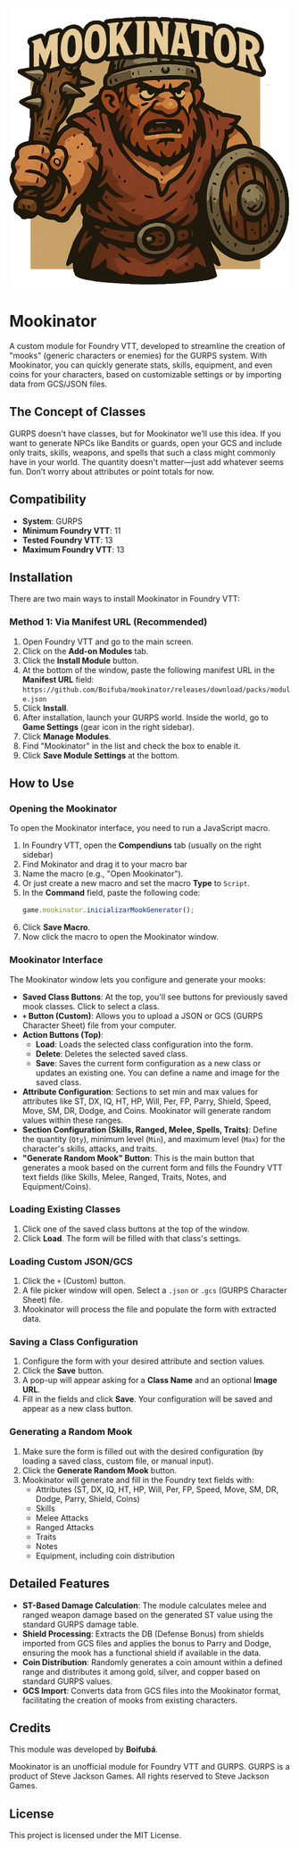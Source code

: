 

![Mookinator Logo](https://github.com/Boifuba/mookinator/blob/main/images/mookinator.png) 

# Mookinator


A custom module for Foundry VTT, developed to streamline the creation of "mooks" (generic characters or enemies) for the GURPS system. With Mookinator, you can quickly generate stats, skills, equipment, and even coins for your characters, based on customizable settings or by importing data from GCS/JSON files.

## The Concept of Classes

GURPS doesn't have classes, but for Mookinator we’ll use this idea. If you want to generate NPCs like Bandits or  guards, open your GCS and include only traits, skills, weapons, and spells that such a class might commonly have in your world. The quantity doesn't matter—just add whatever seems fun. Don’t worry about attributes or point totals for now.

## Compatibility

* **System**: GURPS  
* **Minimum Foundry VTT**: 11  
* **Tested Foundry VTT**: 13  
* **Maximum Foundry VTT**: 13

## Installation

There are two main ways to install Mookinator in Foundry VTT:

### Method 1: Via Manifest URL (Recommended)

1. Open Foundry VTT and go to the main screen.  
2. Click on the **Add-on Modules** tab.  
3. Click the **Install Module** button.  
4. At the bottom of the window, paste the following manifest URL in the **Manifest URL** field:  
   `https://github.com/Boifuba/mookinator/releases/download/packs/module.json`  
5. Click **Install**.  
6. After installation, launch your GURPS world. Inside the world, go to **Game Settings** (gear icon in the right sidebar).  
7. Click **Manage Modules**.  
8. Find "Mookinator" in the list and check the box to enable it.  
9. Click **Save Module Settings** at the bottom.



## How to Use

### Opening the Mookinator

To open the Mookinator interface, you need to run a JavaScript macro.

1. In Foundry VTT, open the **Compendiuns** tab (usually on the right sidebar)  
2. Find Mokinator and drag it to your macro bar 
3. Name the macro (e.g., "Open Mookinator").  
4. Or just create a new macro and set the macro **Type** to `Script`.  
5. In the **Command** field, paste the following code:
   ```javascript
   game.mookinator.inicializarMookGenerator();
   ```
6. Click **Save Macro**.  
7. Now click the macro to open the Mookinator window.

### Mookinator Interface

The Mookinator window lets you configure and generate your mooks:

* **Saved Class Buttons**: At the top, you'll see buttons for previously saved mook classes. Click to select a class.
* **`+` Button (Custom)**: Allows you to upload a JSON or GCS (GURPS Character Sheet) file from your computer.
* **Action Buttons (Top)**:
  * **Load**: Loads the selected class configuration into the form.
  * **Delete**: Deletes the selected saved class.
  * **Save**: Saves the current form configuration as a new class or updates an existing one. You can define a name and image for the saved class.
* **Attribute Configuration**: Sections to set min and max values for attributes like ST, DX, IQ, HT, HP, Will, Per, FP, Parry, Shield, Speed, Move, SM, DR, Dodge, and Coins. Mookinator will generate random values within these ranges.
* **Section Configuration (Skills, Ranged, Melee, Spells, Traits)**: Define the quantity (`Qty`), minimum level (`Min`), and maximum level (`Max`) for the character's skills, attacks, and traits.
* **"Generate Random Mook" Button**: This is the main button that generates a mook based on the current form and fills the Foundry VTT text fields (like Skills, Melee, Ranged, Traits, Notes, and Equipment/Coins).

### Loading Existing Classes

1. Click one of the saved class buttons at the top of the window.  
2. Click **Load**. The form will be filled with that class's settings.

### Loading Custom JSON/GCS

1. Click the `+` (Custom) button.  
2. A file picker window will open. Select a `.json` or `.gcs` (GURPS Character Sheet) file.  
3. Mookinator will process the file and populate the form with extracted data.

### Saving a Class Configuration

1. Configure the form with your desired attribute and section values.  
2. Click the **Save** button.  
3. A pop-up will appear asking for a **Class Name** and an optional **Image URL**.  
4. Fill in the fields and click **Save**. Your configuration will be saved and appear as a new class button.

### Generating a Random Mook

1. Make sure the form is filled out with the desired configuration (by loading a saved class, custom file, or manual input).  
2. Click the **Generate Random Mook** button.  
3. Mookinator will generate and fill in the Foundry text fields with:
   * Attributes (ST, DX, IQ, HT, HP, Will, Per, FP, Speed, Move, SM, DR, Dodge, Parry, Shield, Coins)
   * Skills  
   * Melee Attacks  
   * Ranged Attacks  
   * Traits  
   * Notes  
   * Equipment, including coin distribution

## Detailed Features

* **ST-Based Damage Calculation**: The module calculates melee and ranged weapon damage based on the generated ST value using the standard GURPS damage table.
* **Shield Processing**: Extracts the DB (Defense Bonus) from shields imported from GCS files and applies the bonus to Parry and Dodge, ensuring the mook has a functional shield if available in the data.
* **Coin Distribution**: Randomly generates a coin amount within a defined range and distributes it among gold, silver, and copper based on standard GURPS values.
* **GCS Import**: Converts data from GCS files into the Mookinator format, facilitating the creation of mooks from existing characters.

## Credits

This module was developed by **Boifubá**.

Mookinator is an unofficial module for Foundry VTT and GURPS. GURPS is a product of Steve Jackson Games. All rights reserved to Steve Jackson Games.

## License

This project is licensed under the MIT License.